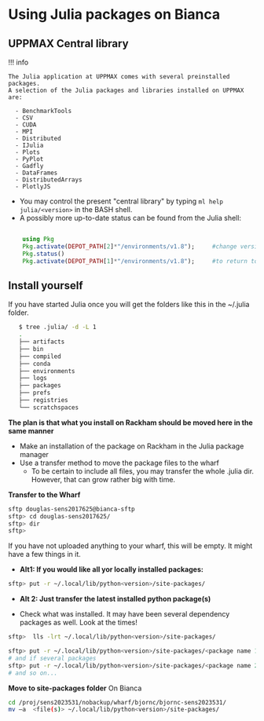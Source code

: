 # Using Julia packages on Bianca

## UPPMAX Central library

!!! info
   
    The Julia application at UPPMAX comes with several preinstalled packages.
	A selection of the Julia packages and libraries installed on UPPMAX are:
    
      - BenchmarkTools
      - CSV
      - CUDA
      - MPI
      - Distributed
      - IJulia
      - Plots
      - PyPlot
      - Gadfly
      - DataFrames
      - DistributedArrays
      - PlotlyJS


- You may control the present "central library" by typing ``ml help julia/<version>`` in the BASH shell.
- A possibly more up-to-date status can be found from the Julia shell:

``` julia 

    using Pkg
    Pkg.activate(DEPOT_PATH[2]*"/environments/v1.8");     #change version (1.8) accordingly if you have another main version of Julia
    Pkg.status()
    Pkg.activate(DEPOT_PATH[1]*"/environments/v1.8");     #to return to user library

```

## Install yourself

If you have started Julia once you will get the folders like this in the ~/.julia folder.

```bash
   $ tree .julia/ -d -L 1
   .
   ├── artifacts
   ├── bin
   ├── compiled
   ├── conda
   ├── environments
   ├── logs
   ├── packages
   ├── prefs
   ├── registries
   └── scratchspaces
```

**The plan is that what you install on Rackham should be moved here in the same manner**

- Make an installation of the package on Rackham in the Julia package manager
- Use a transfer method to move the package files to the wharf
    - To be certain to include all files, you may transfer the whole .julia dir. However, that can grow rather big with time.

**Transfer to the Wharf**

``` bash
sftp douglas-sens2017625@bianca-sftp
sftp> cd douglas-sens2017625/
sftp> dir
sftp>
```
If you have not uploaded anything to your wharf, this will be empty. It might have a few things in it.

- **Alt1: If you would like all yor locally installed packages:**

``` bash
sftp> put -r ~/.local/lib/python<version>/site-packages/
```

- **Alt 2: Just transfer the latest installed python package(s)**

- Check what was installed. It may have been several dependency packages as well. Look at the times!

``` bash
sftp>  lls -lrt ~/.local/lib/python<version>/site-packages/
```

``` bash
sftp> put -r ~/.local/lib/python<version>/site-packages/<package name 1>
# and if several packages
sftp> put -r ~/.local/lib/python<version>/site-packages/<package name 2>
# and so on...
```

**Move to site-packages folder**
On Bianca

``` bash
cd /proj/sens2023531/nobackup/wharf/bjornc/bjornc-sens2023531/
mv –a  <file(s)> ~/.local/lib/python<version>/site-packages/
```


